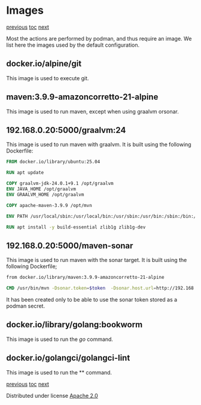 # Images


[previous](03-actiondefinitions.md)
[toc](_toc.md)
[next](05-pipelines.md)

Most the actions are performed by podman, and thus require an image.
We list here the images used by the default configuration.

## docker.io/alpine/git

This image is used to execute git.

## maven:3.9.9-amazoncorretto-21-alpine

This image is used to run maven, except when using graalvm orsonar.

## 192.168.0.20:5000/graalvm:24

This image is used to run maven with graalvm. It is built using the following Dockerfile:

```Dockerfile
FROM docker.io/library/ubuntu:25.04

RUN apt update

COPY graalvm-jdk-24.0.1+9.1 /opt/graalvm
ENV JAVA_HOME /opt/graalvm
ENV GRAALVM_HOME /opt/graalvm

COPY apache-maven-3.9.9 /opt/mvn

ENV PATH /usr/local/sbin:/usr/local/bin:/usr/sbin:/usr/bin:/sbin:/bin:/opt/mvn/bin

RUN apt install -y build-essential zlib1g zlib1g-dev

```

## 192.168.0.20:5000/maven-sonar

This image is used to run maven with the sonar target. It is built using the following Dockerfile;

```Dockerfile
from docker.io/library/maven:3.9.9-amazoncorretto-21-alpine

CMD /usr/bin/mvn -Dsonar.token=$token  -Dsonar.host.url=http://192.168.0.20:9000 sonar:sonar
```

It has been created only to be able to use the sonar token stored as a podman secret.

## docker.io/library/golang:bookworm

This image is used to run the *go* command.

## docker.io/golangci/golangci-lint

This image is used to run the ** command.


[previous](03-actiondefinitions.md)
[toc](_toc.md)
[next](05-pipelines.md)


Distributed under license [Apache 2.0](http://www.apache.org/licenses/LICENSE-2.0)


